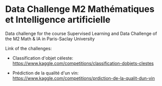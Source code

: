 # Data Challenge M2 Mathématiques et Intelligence artificielle
Data challenge for the course Supervised Learning and Data Challenge of the M2 Math &amp; IA in Paris-Saclay University

Link of the challenges:

- Classification d'objet céleste: https://www.kaggle.com/competitions/classification-dobjets-clestes

- Prédiction de la qualité d'un vin: https://www.kaggle.com/competitions/prdiction-de-la-qualit-dun-vin
